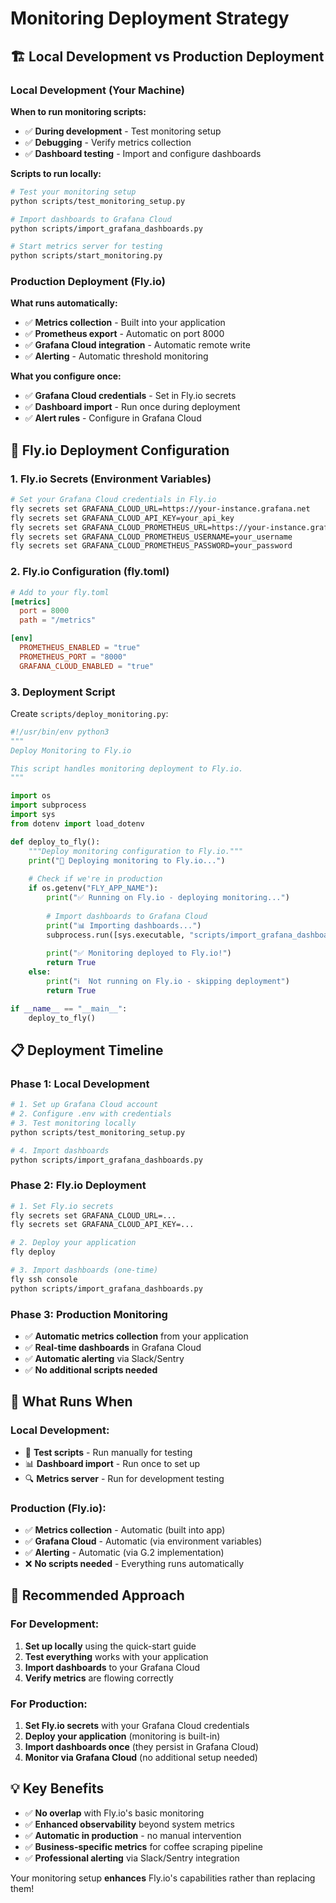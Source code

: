 # Monitoring Deployment Strategy

## 🏗️ **Local Development vs Production Deployment**

### **Local Development (Your Machine)**

**When to run monitoring scripts:**
- ✅ **During development** - Test monitoring setup
- ✅ **Debugging** - Verify metrics collection
- ✅ **Dashboard testing** - Import and configure dashboards

**Scripts to run locally:**
```bash
# Test your monitoring setup
python scripts/test_monitoring_setup.py

# Import dashboards to Grafana Cloud
python scripts/import_grafana_dashboards.py

# Start metrics server for testing
python scripts/start_monitoring.py
```

### **Production Deployment (Fly.io)**

**What runs automatically:**
- ✅ **Metrics collection** - Built into your application
- ✅ **Prometheus export** - Automatic on port 8000
- ✅ **Grafana Cloud integration** - Automatic remote write
- ✅ **Alerting** - Automatic threshold monitoring

**What you configure once:**
- ✅ **Grafana Cloud credentials** - Set in Fly.io secrets
- ✅ **Dashboard import** - Run once during deployment
- ✅ **Alert rules** - Configure in Grafana Cloud

## 🚀 **Fly.io Deployment Configuration**

### **1. Fly.io Secrets (Environment Variables)**

```bash
# Set your Grafana Cloud credentials in Fly.io
fly secrets set GRAFANA_CLOUD_URL=https://your-instance.grafana.net
fly secrets set GRAFANA_CLOUD_API_KEY=your_api_key
fly secrets set GRAFANA_CLOUD_PROMETHEUS_URL=https://your-instance.grafana.net/api/prom/push
fly secrets set GRAFANA_CLOUD_PROMETHEUS_USERNAME=your_username
fly secrets set GRAFANA_CLOUD_PROMETHEUS_PASSWORD=your_password
```

### **2. Fly.io Configuration (fly.toml)**

```toml
# Add to your fly.toml
[metrics]
  port = 8000
  path = "/metrics"

[env]
  PROMETHEUS_ENABLED = "true"
  PROMETHEUS_PORT = "8000"
  GRAFANA_CLOUD_ENABLED = "true"
```

### **3. Deployment Script**

Create `scripts/deploy_monitoring.py`:

```python
#!/usr/bin/env python3
"""
Deploy Monitoring to Fly.io

This script handles monitoring deployment to Fly.io.
"""

import os
import subprocess
import sys
from dotenv import load_dotenv

def deploy_to_fly():
    """Deploy monitoring configuration to Fly.io."""
    print("🚀 Deploying monitoring to Fly.io...")
    
    # Check if we're in production
    if os.getenv("FLY_APP_NAME"):
        print("✅ Running on Fly.io - deploying monitoring...")
        
        # Import dashboards to Grafana Cloud
        print("📊 Importing dashboards...")
        subprocess.run([sys.executable, "scripts/import_grafana_dashboards.py"])
        
        print("✅ Monitoring deployed to Fly.io!")
        return True
    else:
        print("ℹ️  Not running on Fly.io - skipping deployment")
        return True

if __name__ == "__main__":
    deploy_to_fly()
```

## 📋 **Deployment Timeline**

### **Phase 1: Local Development**
```bash
# 1. Set up Grafana Cloud account
# 2. Configure .env with credentials
# 3. Test monitoring locally
python scripts/test_monitoring_setup.py

# 4. Import dashboards
python scripts/import_grafana_dashboards.py
```

### **Phase 2: Fly.io Deployment**
```bash
# 1. Set Fly.io secrets
fly secrets set GRAFANA_CLOUD_URL=...
fly secrets set GRAFANA_CLOUD_API_KEY=...

# 2. Deploy your application
fly deploy

# 3. Import dashboards (one-time)
fly ssh console
python scripts/import_grafana_dashboards.py
```

### **Phase 3: Production Monitoring**
- ✅ **Automatic metrics collection** from your application
- ✅ **Real-time dashboards** in Grafana Cloud
- ✅ **Automatic alerting** via Slack/Sentry
- ✅ **No additional scripts needed**

## 🔄 **What Runs When**

### **Local Development:**
- 🧪 **Test scripts** - Run manually for testing
- 📊 **Dashboard import** - Run once to set up
- 🔍 **Metrics server** - Run for development testing

### **Production (Fly.io):**
- ✅ **Metrics collection** - Automatic (built into app)
- ✅ **Grafana Cloud** - Automatic (via environment variables)
- ✅ **Alerting** - Automatic (via G.2 implementation)
- ❌ **No scripts needed** - Everything runs automatically

## 🎯 **Recommended Approach**

### **For Development:**
1. **Set up locally** using the quick-start guide
2. **Test everything** works with your application
3. **Import dashboards** to your Grafana Cloud
4. **Verify metrics** are flowing correctly

### **For Production:**
1. **Set Fly.io secrets** with your Grafana Cloud credentials
2. **Deploy your application** (monitoring is built-in)
3. **Import dashboards once** (they persist in Grafana Cloud)
4. **Monitor via Grafana Cloud** (no additional setup needed)

## 💡 **Key Benefits**

- ✅ **No overlap** with Fly.io's basic monitoring
- ✅ **Enhanced observability** beyond system metrics
- ✅ **Automatic in production** - no manual intervention
- ✅ **Business-specific metrics** for coffee scraping pipeline
- ✅ **Professional alerting** via Slack/Sentry integration

Your monitoring setup **enhances** Fly.io's capabilities rather than replacing them!
